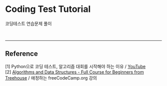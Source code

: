 # Coding Test Tutorial
코딩테스트 연습문제 풀이

<br/>

***

## Reference 
[1] Python으로 코딩 테스트, 알고리즘 대회를 시작해야 하는 이유 / [YouTube](https://youtu.be/oOKulxkc-DU) <br/>
[2] [Algorithms and Data Structures - Full Course for Beginners from Treehouse](https://youtu.be/8hly31xKli0) / 애정하는 freeCodeCamp.org 강의 <br/>
